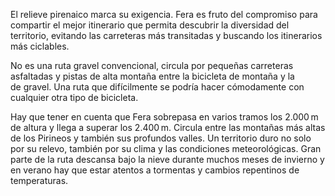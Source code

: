 El relieve pirenaico marca su exigencia. Fera es fruto del compromiso para compartir el mejor itinerario que permita descubrir la diversidad del territorio, evitando las carreteras más transitadas y buscando los itinerarios más ciclables.

No es una ruta gravel convencional, circula por pequeñas carreteras asfaltadas y pistas de alta montaña entre la bicicleta de montaña y la de gravel. Una ruta que difícilmente se podría hacer cómodamente con cualquier otra tipo de bicicleta.

Hay que tener en cuenta que Fera sobrepasa en varios tramos los 2.000 m de altura y llega a superar los 2.400 m. Circula entre las montañas más altas de los Pirineos y también sus profundos valles. Un territorio duro no solo por su relevo, también por su clima y las condiciones meteorológicas. Gran parte de la ruta descansa bajo la nieve durante muchos meses de invierno y en verano hay que estar atentos a tormentas y cambios repentinos de temperaturas.
